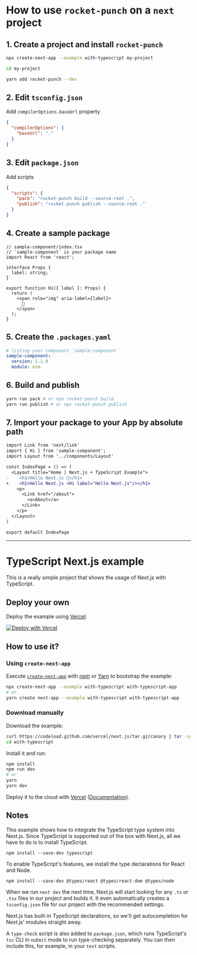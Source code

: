 # How to use `rocket-punch` on a `next` project

## 1. Create a project and install `rocket-punch`

```sh
npx create-next-app --example with-typescript my-project

cd my-project

yarn add rocket-punch --dev
```

## 2. Edit `tsconfig.json`

Add `compilerOptions.baseUrl` property

```json
{
  "compilerOptions": {
    "baseUrl": "."
  }
}
```

## 3. Edit `package.json`

Add scripts

```json
{
  "scripts": {
    "pack": "rocket-punch build --source-root .",
    "publish": "rocket-punch publish --source-root ."
  }
}
```

## 4. Create a sample package

```tsx
// sample-component/index.tsx
// `sample-component` is your package name
import React from 'react';

interface Props {
  label: string;
}

export function Hi({ label }: Props) {
  return (
    <span role="img" aria-label={label}>
      👋
    </span>
  );
}
```

## 5. Create the `.packages.yaml`

```yaml
# listing your component `sample-component`
sample-component:
  version: 1.1.0
  module: esm
```

## 6. Build and publish

```sh
yarn run pack # or npx rocket-punch build
yarn run publish # or npx rocket-punch publish
```

## 7. Import your package to your App by absolute path

```diff
import Link from 'next/link'
import { Hi } from 'sample-component';
import Layout from '../components/Layout'

const IndexPage = () => (
  <Layout title="Home | Next.js + TypeScript Example">
-    <h1>Hello Next.js 👋</h1>
+    <h1>Hello Next.js <Hi label="Hello Next.js"/></h1>
    <p>
      <Link href="/about">
        <a>About</a>
      </Link>
    </p>
  </Layout>
)

export default IndexPage
```

---

# TypeScript Next.js example

This is a really simple project that shows the usage of Next.js with TypeScript.

## Deploy your own

Deploy the example using [Vercel](https://vercel.com):

[![Deploy with Vercel](https://vercel.com/button)](https://vercel.com/import/project?template=https://github.com/vercel/next.js/tree/canary/examples/with-typescript)

## How to use it?

### Using `create-next-app`

Execute [`create-next-app`](https://github.com/vercel/next.js/tree/canary/packages/create-next-app) with [npm](https://docs.npmjs.com/cli/init) or [Yarn](https://yarnpkg.com/lang/en/docs/cli/create/) to bootstrap the example:

```bash
npx create-next-app --example with-typescript with-typescript-app
# or
yarn create next-app --example with-typescript with-typescript-app
```

### Download manually

Download the example:

```bash
curl https://codeload.github.com/vercel/next.js/tar.gz/canary | tar -xz --strip=2 next.js-canary/examples/with-typescript
cd with-typescript
```

Install it and run:

```bash
npm install
npm run dev
# or
yarn
yarn dev
```

Deploy it to the cloud with [Vercel](https://vercel.com/import?filter=next.js&utm_source=github&utm_medium=readme&utm_campaign=next-example) ([Documentation](https://nextjs.org/docs/deployment)).

## Notes

This example shows how to integrate the TypeScript type system into Next.js. Since TypeScript is supported out of the box with Next.js, all we have to do is to install TypeScript.

    npm install --save-dev typescript

To enable TypeScript's features, we install the type declarations for React and Node.

    npm install --save-dev @types/react @types/react-dom @types/node

When we run `next dev` the next time, Next.js will start looking for any `.ts` or `.tsx` files in our project and builds it. It even automatically creates a `tsconfig.json` file for our project with the recommended settings.

Next.js has built-in TypeScript declarations, so we'll get autocompletion for Next.js' modules straight away.

A `type-check` script is also added to `package.json`, which runs TypeScript's `tsc` CLI in `noEmit` mode to run type-checking separately. You can then include this, for example, in your `test` scripts.
